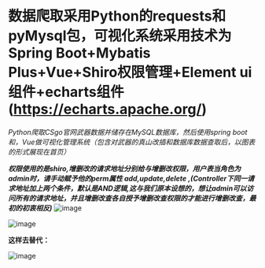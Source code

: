 
# **数据爬取采用Python的requests和pyMysql包，可视化系统采用技术为Spring Boot+Mybatis Plus+Vue+Shiro权限管理+Element ui组件+echarts组件(https://echarts.apache.org/)**


_Python爬取CSgo官网武器数据并储存在MySQL数据库，然后使用spring boot和，Vue做可视化管理系统（包含对武器的真山改插和数据库数据查取后，以图表的形式展现在首页）_


**_权限使用的是shiro,增删改的请求地址分别给与增删改权限，用户表当角色为admin时，请手动赋予他的perm属性 add,update,delete ,(Controller下同一请求地址加上两个条件，默认是AND逻辑,这与我们原本设想的，想让admin可以访问所有的请求地址，并且增删改查各自授予增删改查权限的才能进行增删改查，最初的初衷相反)_**
![image](https://github.com/1491646020/visual-data-management-system/assets/84949295/68c1ec7a-27dc-44b3-a162-d2ff05450bd8)

![image](https://github.com/1491646020/visual-data-management-system/assets/84949295/fd46fd0f-24c2-4cbc-a361-71dc676539d7)

**这样去替代：**

![image](https://github.com/1491646020/visual-data-management-system/assets/84949295/61766af6-53cb-4d02-9ce3-370642027674)
